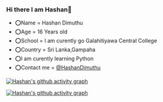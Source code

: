 ### Hi there I am Hashan👋

- ⭕Name = Hashan Dimuthu
- ⭕Age = 16 Years old
- ⭕School = I am curently go Galahitiyawa Central College
- ⭕Country = Sri Lanka,Gampaha
- ⭕I am curently learning Python
- ⭕Contact me = [@HashanDimuthu](https://t.me/HashanDimuthu)



[![Hashan's github activity graph](https://activity-graph.herokuapp.com/graph?username=HashanDimuthu)](https://github.com/HashanDimuthu/github-readme-activity-graph)

[![Hashan's github activity graph](https://activity-graph.herokuapp.com/graph?username=HashanDimuthutheme=dracula)](https://github.com/HashanDimuthu/github-readme-activity-graph)
